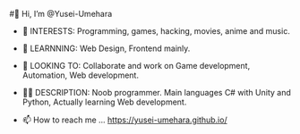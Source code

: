 #🖖 Hi, I’m @Yusei-Umehara

- 👀 INTERESTS: Programming, games, hacking, movies, anime and music. 
- 🌱 LEARNNING: Web Design, Frontend mainly.
- 💞️ LOOKING TO: Collaborate and work on Game development, Automation, Web development.
- 🐱‍💻 DESCRIPTION: Noob programmer. Main languages C# with Unity and Python, Actually learning Web development.

- 📫 How to reach me ... https://yusei-umehara.github.io/

<!---
Yusei-Umehara/Yusei-Umehara is a ✨ special ✨ repository because its `README.md` (this file) appears on your GitHub profile.
You can click the Preview link to take a look at your changes.
--->
